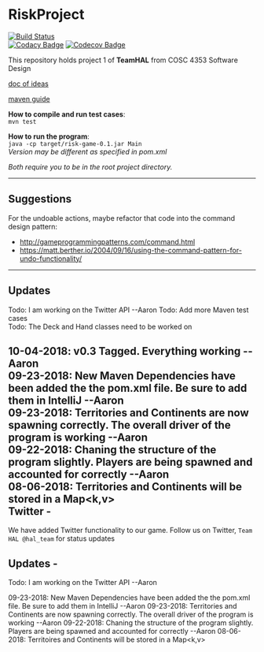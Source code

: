 # RiskProject  
[![Build Status](https://travis-ci.com/rambleRamblePie/RiskProject.svg?branch=master)](https://travis-ci.com/rambleRamblePie/RiskProject)  
[![Codacy Badge](https://api.codacy.com/project/badge/Grade/8f4737f970a94fce9da7f63ebcd8745e)](https://app.codacy.com/app/AlexMilligan/RiskProject?utm_source=github.com&utm_medium=referral&utm_content=rambleRamblePie/RiskProject&utm_campaign=Badge_Grade_Settings)
[![Codecov Badge](https://codecov.io/gh/rambleRamblePie/RiskProject/branch/master/graph/badge.svg)](https://codecov.io/gh/rambleRamblePie/RiskProject)

This repository holds project 1 of **TeamHAL** from COSC 4353 Software Design

[doc of ideas](https://docs.google.com/document/d/1d5d2bB72MDlnfXZmAud7WaaHd31uRfvRchUe9y6lsEA/edit?usp=sharing)

[maven guide](https://spring.io/guides/gs/maven/)

**How to compile and run test cases**:  
`mvn test`

**How to run the program**:  
`java -cp target/risk-game-0.1.jar Main`  
_Version may be different as specified in pom.xml_

_Both require you to be in the root project directory._

---------
## Suggestions
For the undoable actions, maybe refactor that code into the command design pattern:  
* http://gameprogrammingpatterns.com/command.html
* https://matt.berther.io/2004/09/16/using-the-command-pattern-for-undo-functionality/

---------
## Updates

Todo: I am working on the Twitter API --Aaron
Todo: Add more Maven test cases  
Todo: The Deck and Hand classes need to be worked on  

10-04-2018: v0.3 Tagged. Everything working --Aaron  
09-23-2018: New Maven Dependencies have been added the the pom.xml file. Be sure to add them in IntelliJ --Aaron  
09-23-2018: Territories and Continents are now spawning correctly. The overall driver of the program is working --Aaron  
09-22-2018: Chaning the structure of the program slightly. Players are being spawned and accounted for correctly --Aaron  
08-06-2018: Territories and Continents will be stored in a Map<k,v>  
Twitter -
----------------
We have added Twitter functionality to our game. Follow us on Twitter, `Team HAL @hal_team` for status updates

Updates - 
-----------------
Todo: I am working on the Twitter API --Aaron

09-23-2018: New Maven Dependencies have been added the the pom.xml file. Be sure to add them in IntelliJ --Aaron
09-23-2018: Territories and Continents are now spawning correctly. The overall driver of the program is working --Aaron
09-22-2018: Chaning the structure of the program slightly. Players are being spawned and accounted for correctly --Aaron
08-06-2018: Territoires and Continents will be stored in a Map<k,v>
